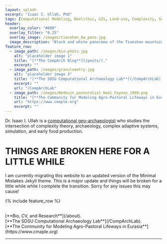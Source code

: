 ```yaml
---
layout: splash
excerpt: "Isaac I. Ullah, PhD"
tags: [Computational Modeling, Neolithic, GIS, Land-use, Complexity, Social-Environmental Systems]
header:
  overlay_color: "#000"
  overlay_filter: "0.25"
  overlay_image: /images/tianshan_bw_pano.jpg
  image_description: "Black and white panorama of the Tianshan mountains in southern Kazakhstan"
feature_row:
  - image_path: /images/bio-photo.jpg
    alt: "placeholder image 1"
    title: "[**The CompArch Blog**](/posts/)."
    excerpt: ""
  - image_path: /images/granulometry.jpg
    alt: "placeholder image 2"
    title: "[**The SDSU Computational Archaeology Lab**](/CompArchLab)."
    excerpt: ""
    url: "/CompArchLab"
  - image_path: /images/Bedouin_pastoralist_Wadi_Faynan_1999.png
    title: "[**The Community for Modeling Agro-Pastoral Lifeways in Eurasia**](https://www.cmaple.org)"
    url: "https://www.cmaple.org"
    excerpt: ""
---
```

Dr. Isaac I. Ullah is a [computational geo-archaeologist](https://isaacullah.github.io/What-is-Computational-Archaeology/) who studies the intersection of complexity theory, archaeology, complex adaptive systems, simulation, and early food production. 

# THINGS ARE BROKEN HERE FOR A LITTLE WHILE

I am currently migrating this website to an updated version of the Minimal Mistakes Jekyll theme. This is a major update and things will be broken for a little while while I complete the transition. Sorry for any issues this may cause!

{% include feature_row %}

<br>
 [**Bio, CV, and Research**](/about).

 <br>
 [**The SDSU Computational Archaeology Lab**](/CompArchLab).
 
 <br>
 [**The Community for Modeling Agro-Pastoral Lifeways in Eurasia**](https://www.cmaple.org)

---

